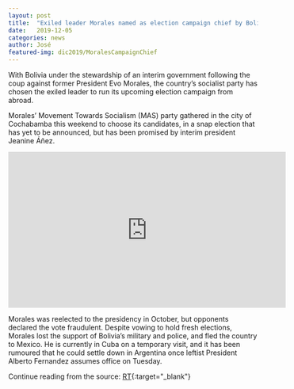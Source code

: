 ```yaml
---
layout: post
title:  "Exiled leader Morales named as election campaign chief by Bolivian socialists"
date:   2019-12-05
categories: news
author: José
featured-img: dic2019/MoralesCampaignChief
---
```


With Bolivia under the stewardship of an interim government following the coup against former President Evo Morales, the country’s socialist party has chosen the exiled leader to run its upcoming election campaign from abroad.

Morales’ Movement Towards Socialism (MAS) party gathered in the city of Cochabamba this weekend to choose its candidates, in a snap election that has yet to be announced, but has been promised by interim president Jeanine Áñez.

<p align="center">
<iframe width="560" height="315" src="https://www.youtube.com/embed/9jDmlEHdr9o" frameborder="0" allow="accelerometer; autoplay; encrypted-media; gyroscope; picture-in-picture" allowfullscreen="">
</iframe>
</p>

Morales was reelected to the presidency in October, but opponents declared the vote fraudulent. Despite vowing to hold fresh elections, Morales lost the support of Bolivia’s military and police, and fled the country to Mexico. He is currently in Cuba on a temporary visit, and it has been rumoured that he could settle down in Argentina once leftist President Alberto Fernandez assumes office on Tuesday.

Continue reading from the source: [RT][rt]{:target="_blank"}

[rt]: https://www.rt.com/news/475348-morales-election-party-leader/

